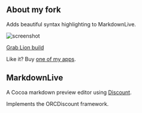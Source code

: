 ## About my fork

Adds beautiful syntax highlighting to MarkdownLive.

![screenshot](https://github.com/vojto/markdownlive/raw/master/sshot.png)

[Grab Lion build](https://github.com/downloads/vojto/markdownlive/MarkdownLive.zip)

Like it? Buy [one of my apps](http://rinik.net/apps).


## MarkdownLive

A Cocoa markdown preview editor using [Discount][discount].

Implements the ORCDiscount framework.


[discount]: https://github.com/Orc/discount